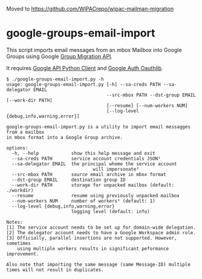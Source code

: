 Moved to <https://github.com/WIPACrepo/wipac-mailman-migration>

# google-groups-email-import

This script imports email messages from an mbox Mailbox into Google Groups
using Google [Group Migration API](https://googleapis.github.io/google-api-python-client/docs/dyn/groupsmigration_v1.html).

It requires [Google API Python Client](https://github.com/googleapis/google-api-python-client)
and [Google Auth Oauthlib](https://github.com/googleapis/google-auth-library-python-oauthlib/).

```
$ ./google-groups-email-import.py -h
usage: google-groups-email-import.py [-h] --sa-creds PATH --sa-delegator EMAIL 
                                     --src-mbox PATH --dst-group EMAIL [--work-dir PATH]
                                     [--resume] [--num-workers NUM] 
                                     [--log-level {debug,info,warning,error}]

google-groups-email-import.py is a utility to import email messagges from a mailbox
in mbox format into a Google Group archive.

options:
  -h, --help            show this help message and exit
  --sa-creds PATH       service account credentials JSON¹
  --sa-delegator EMAIL  the principal whome the service account
                                will impersonate²
  --src-mbox PATH       source email archive in mbox format
  --dst-group EMAIL     destination group ID
  --work-dir PATH       storage for unpacked mailbox (default: ./workdir)
  --resume              resume using previously unpacked mailbox
  --num-workers NUM     number of workers³ (default: 1)
  --log-level {debug,info,warning,error}
                        logging level (default: info)

Notes:
[1] The service account needs to be set up for domain-wide delegation.
[2] The delegator account needs to have a Google Workspace admin role.
[3] Officially, parallel insertions are not supported. However, sometimes
    using multiple workers results in significant peformance improvement.

Also note that importing the same message (same Message-ID) multiple
times will not result in duplicates.
